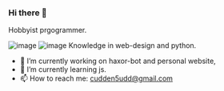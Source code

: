 ### Hi there 👋

Hobbyist prgogrammer.

![image](https://user-images.githubusercontent.com/68533095/121813106-e5dd0900-cc6a-11eb-9359-7ef349b477f4.png)
![image](https://user-images.githubusercontent.com/68533095/121813126-ef667100-cc6a-11eb-9dfc-6ae8aa897ab9.png)
Knowledge in web-design and python.


- 🔭 I’m currently working on haxor-bot and personal website,
- 🌱 I’m currently learning js.
- 📫 How to reach me: cudden5udd@gmail.com

